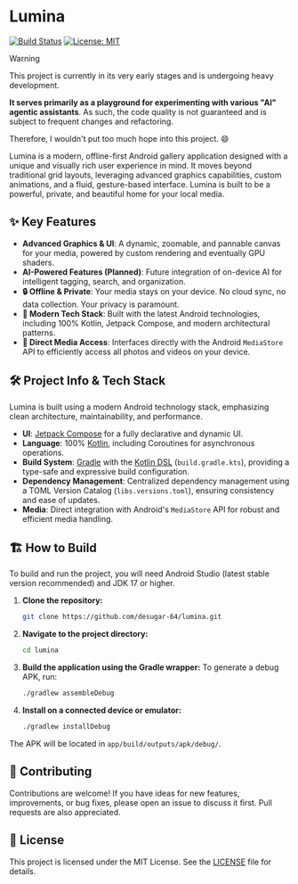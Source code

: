 # Lumina

[![Build Status](https://img.shields.io/badge/build-passing-brightgreen)](https://github.com/serhiiyaremych/lumina)
[![License: MIT](https://img.shields.io/badge/License-MIT-yellow.svg)](https://opensource.org/licenses/MIT)

> [!WARNING]
> This project is currently in its very early stages and is undergoing heavy development.
>
> **It serves primarily as a playground for experimenting with various "AI" agentic assistants**. As such, the code quality is not guaranteed and is subject to frequent changes and refactoring.
> 
> Therefore, I wouldn't put too much hope into this project. 😄

Lumina is a modern, offline-first Android gallery application designed with a unique and visually rich user experience in mind. It moves beyond traditional grid layouts, leveraging advanced graphics capabilities, custom animations, and a fluid, gesture-based interface. Lumina is built to be a powerful, private, and beautiful home for your local media.

## ✨ Key Features

-   **Advanced Graphics & UI**: A dynamic, zoomable, and pannable canvas for your media, powered by custom rendering and eventually GPU shaders.
-   **AI-Powered Features (Planned)**: Future integration of on-device AI for intelligent tagging, search, and organization.
-   **🔒 Offline & Private**: Your media stays on your device. No cloud sync, no data collection. Your privacy is paramount.
-   **🚀 Modern Tech Stack**: Built with the latest Android technologies, including 100% Kotlin, Jetpack Compose, and modern architectural patterns.
-   **📁 Direct Media Access**: Interfaces directly with the Android `MediaStore` API to efficiently access all photos and videos on your device.

## 🛠️ Project Info & Tech Stack

Lumina is built using a modern Android technology stack, emphasizing clean architecture, maintainability, and performance.

-   **UI**: [Jetpack Compose](https://developer.android.com/jetpack/compose) for a fully declarative and dynamic UI.
-   **Language**: 100% [Kotlin](https://kotlinlang.org/), including Coroutines for asynchronous operations.
-   **Build System**: [Gradle](https://gradle.org/) with the [Kotlin DSL](https://docs.gradle.org/current/userguide/kotlin_dsl.html) (`build.gradle.kts`), providing a type-safe and expressive build configuration.
-   **Dependency Management**: Centralized dependency management using a TOML Version Catalog (`libs.versions.toml`), ensuring consistency and ease of updates.
-   **Media**: Direct integration with Android's `MediaStore` API for robust and efficient media handling.

## 🏗️ How to Build

To build and run the project, you will need Android Studio (latest stable version recommended) and JDK 17 or higher.

1.  **Clone the repository:**
    ```bash
    git clone https://github.com/desugar-64/lumina.git
    ```

2.  **Navigate to the project directory:**
    ```bash
    cd lumina
    ```

3.  **Build the application using the Gradle wrapper:**
    To generate a debug APK, run:
    ```bash
    ./gradlew assembleDebug
    ```

4.  **Install on a connected device or emulator:**
    ```bash
    ./gradlew installDebug
    ```

The APK will be located in `app/build/outputs/apk/debug/`.

## 🤝 Contributing

Contributions are welcome! If you have ideas for new features, improvements, or bug fixes, please open an issue to discuss it first. Pull requests are also appreciated.

## 📄 License

This project is licensed under the MIT License. See the [LICENSE](LICENSE) file for details.
